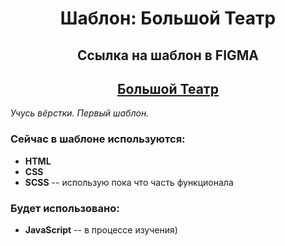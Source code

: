 <h1 align="center">
Шаблон: Большой Театр
</h1>
<h2 align="center">
Ссылка на шаблон в FIGMA
</h2>
<h2 align="center">
<a  href="https://www.figma.com/file/tDXKBS668DUhbK0DOVg6dv/Templates-%2315.-More-on-Figma.info?node-id=0%3A1">
Большой Театр
</a>
</h2>

*Учусь вёрстки. Первый шаблон.*

 ### **Сейчас в шаблоне используются:**
- **HTML**
- **CSS**
- **SCSS** -- использую пока что часть функционала
 ### **Будет использовано:**
- **JavaScript** -- в процессе изучения)
